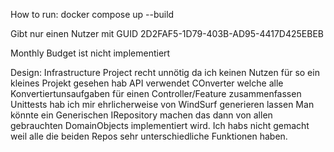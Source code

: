 How to run:
docker compose up --build

Gibt nur einen Nutzer mit GUID 2D2FAF5-1D79-403B-AD95-4417D425EBEB

Monthly Budget ist nicht implementiert

Design:
Infrastructure Project recht unnötig da ich keinen Nutzen für so ein kleines Projekt gesehen hab
API verwendet COnverter welche alle Konvertiertunsaufgaben für einen Controller/Feature zusammenfassen
Unittests hab ich mir ehrlicherweise von WindSurf generieren lassen 
Man könnte ein Generischen IRepository<TDomainObject> machen das dann von allen gebrauchten DomainObjects implementiert wird. Ich habs nicht gemacht weil alle die beiden Repos sehr unterschiedliche Funktionen haben.
